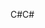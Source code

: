 <span data-ttu-id="22567-101">C#</span><span class="sxs-lookup"><span data-stu-id="22567-101">C#</span></span>
